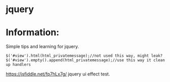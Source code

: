 # jquery

# Information:
 Simple tips and learning for jquery.

```
$('#view').html(html_privatemessage);//not used this way, might leak?
$('#view').empty().append(html_privatemessage);//use this way it clean up handlers
```

https://jsfiddle.net/fp7hLx7g/ jquery ui effect test.